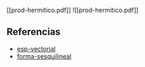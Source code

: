 [[prod-hermitico.pdf]]
![[prod-hermitico.pdf]]

## Referencias
- [esp-vectorial](./esp-vectorial.md)
- [forma-sesquilineal](./forma-sesquilineal.md)
